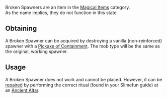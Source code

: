 Broken Spawners are an item in the [Magical Items](https://github.com/TheBusyBiscuit/Slimefun4/wiki/Magical-Items) category.<br>
As the name implies, they do not function in this state.

## Obtaining
A Broken Spawner can be acquired by destroying a vanilla (non-reinforced) spawner with a [Pickaxe of Containment](https://github.com/TheBusyBiscuit/Slimefun4/wiki/Pickaxe-of-Containment). The mob type will be the same as the original, working spawner.

## Usage
A Broken Spawner does not work and cannot be placed. However, it can be [repaired](https://github.com/TheBusyBiscuit/Slimefun4/wiki/Reinforced-Spawner) by performing the correct ritual (found in your Slimefun guide) at an [Ancient Altar](https://github.com/TheBusyBiscuit/Slimefun4/wiki/Ancient-Altar).
